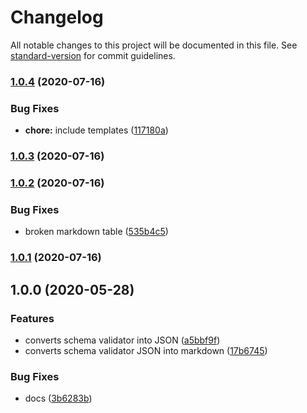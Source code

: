 # Changelog

All notable changes to this project will be documented in this file. See [standard-version](https://github.com/conventional-changelog/standard-version) for commit guidelines.

### [1.0.4](https://github.com/devtin/schema-validator-doc/compare/v1.0.3...v1.0.4) (2020-07-16)


### Bug Fixes

* **chore:** include templates ([117180a](https://github.com/devtin/schema-validator-doc/commit/117180a2b2315126c9cfb6274a95844dd418c90c))

### [1.0.3](https://github.com/devtin/schema-validator-doc/compare/v1.0.2...v1.0.3) (2020-07-16)

### [1.0.2](https://github.com/devtin/schema-validator-doc/compare/v1.0.1...v1.0.2) (2020-07-16)


### Bug Fixes

* broken markdown table ([535b4c5](https://github.com/devtin/schema-validator-doc/commit/535b4c540c4608fc55471b6e493970c0e93d412d))

### [1.0.1](https://github.com/devtin/schema-validator-doc/compare/v1.0.0...v1.0.1) (2020-07-16)

## 1.0.0 (2020-05-28)


### Features

* converts schema validator into JSON ([a5bbf9f](https://github.com/devtin/schema-validator-doc/commit/a5bbf9ffc7c28ae31f257ccb344b6cb876627443))
* converts schema validator JSON into markdown ([17b6745](https://github.com/devtin/schema-validator-doc/commit/17b6745500aab6acfea7be2332750cbaf5b03e46))


### Bug Fixes

* docs ([3b6283b](https://github.com/devtin/schema-validator-doc/commit/3b6283ba94bb12a3cd2dd10f98ebd7af429f69c5))
